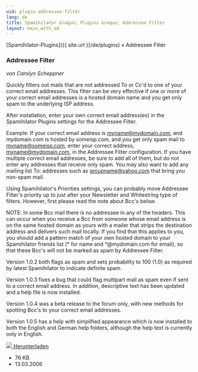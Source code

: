 ```yaml
---
uid: plugin-addressee-filter
lang: de
title: Spamihilator &raquo; Plugins &raquo; Addressee Filter
layout: main_with_ad
---
```


[Spamihilator-Plugins]({{ site.url }}/de/plugins) &laquo; Addressee Filter

### Addressee Filter

_von Carolyn Scheppner_

Quickly filters out mails that are not addressed To or Cc'd to one of your correct email addresses. This filter can be very effective if one or more of your correct email addresses is a hosted domain name and you get only spam to the underlying ISP address.

After installation, enter your own correct email address(es) in the Spamihilator Plugins settings for the Addressee Filter.

Example:  If your correct email address is myname@mydomain.com, and mydomain.com is hosted by someisp.com, and you get only spam mail to myname@someisp.com, enter your correct address, myname@mydomain.com, in the Addressee Filter configuration. If you have multiple correct email addresses, be sure to add all of them, but do not enter any addresses that receive only spam.  You may also want to add any mailing list To: addresses such as groupname@yahoo.com that bring you non-spam mail.

Using Spamihilator's Priorities settings, you can probably move Addressee Filter's priority up to just after your Newsletter and Whitestring type of filters.  However, first please read the note about Bcc's below.

NOTE: In some Bcc mail there is no addressee in any of the headers. This can occur when you receive a Bcc from someone whose email address is on the same hosted domain as yours with a mailer that strips the destination address and delivers such mail locally. If you find that this applies to you, you should add a pattern match of your own hosted domain to your Spamihilator friends list (* for name and *@mydomain.com for email), so that these Bcc's will not be marked as spam by Addressee Filter.

Version 1.0.2 both flags as spam and sets probability to 100 (1.0) as required by latest Spamihilator to indicate definite spam.

Version 1.0.3 fixes a bug that could flag multipart mail as spam even if sent to a correct email address.  In addition, descriptive text has been updated and a help file is now installed.

Version 1.0.4 was a beta release to the forum only, with new methods for spotting Bcc's to your correct email addresses.

Version 1.0.5 has a help with simplified appearance which is now installed to both the English and German help folders, although the help text is currently only in English.

<div class="downloadsection">
<a href="http://www.spamihilator.com/updates/plugins/scheppner/addresseefilter_1_0_5.exe" class="radius button left" id="download-button"><img src="{{site.url}}/images/download-arrow.png"> Herunterladen</a>
<ul id="download-notes">
<li>76 KB</li>
<li>13.03.2006</li>
</ul>
</div>

